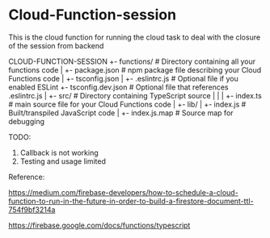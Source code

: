 # Cloud-Function-session
This is the cloud function for running the cloud task to deal with the closure of the session from backend


CLOUD-FUNCTION-SESSION
 +- functions/     # Directory containing all your functions code
      |
      +- package.json  # npm package file describing your Cloud Functions code
      |
      +- tsconfig.json
      |
      +- .eslintrc.js # Optional file if you enabled ESLint
      +- tsconfig.dev.json # Optional file that references .eslintrc.js
      |
      +- src/     # Directory containing TypeScript source
      |   |
      |   +- index.ts  # main source file for your Cloud Functions code
      |
      +- lib/
          |
          +- index.js  # Built/transpiled JavaScript code
          |
          +- index.js.map # Source map for debugging


TODO:
1. Callback is not working
2. Testing and usage limited 



Reference:

https://medium.com/firebase-developers/how-to-schedule-a-cloud-function-to-run-in-the-future-in-order-to-build-a-firestore-document-ttl-754f9bf3214a

https://firebase.google.com/docs/functions/typescript
